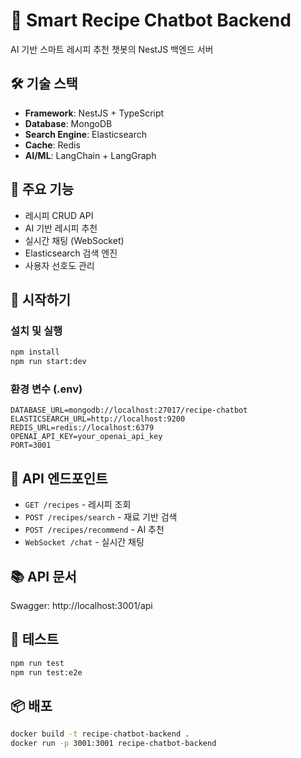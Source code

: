 # 🍳 Smart Recipe Chatbot Backend

AI 기반 스마트 레시피 추천 챗봇의 NestJS 백엔드 서버

## 🛠 기술 스택

- **Framework**: NestJS + TypeScript
- **Database**: MongoDB 
- **Search Engine**: Elasticsearch
- **Cache**: Redis
- **AI/ML**: LangChain + LangGraph

## 🎯 주요 기능

- 레시피 CRUD API
- AI 기반 레시피 추천
- 실시간 채팅 (WebSocket)
- Elasticsearch 검색 엔진
- 사용자 선호도 관리

## 🚀 시작하기

### 설치 및 실행
```bash
npm install
npm run start:dev
```

### 환경 변수 (.env)
```env
DATABASE_URL=mongodb://localhost:27017/recipe-chatbot
ELASTICSEARCH_URL=http://localhost:9200
REDIS_URL=redis://localhost:6379
OPENAI_API_KEY=your_openai_api_key
PORT=3001
```

## 📡 API 엔드포인트

- `GET /recipes` - 레시피 조회
- `POST /recipes/search` - 재료 기반 검색
- `POST /recipes/recommend` - AI 추천
- `WebSocket /chat` - 실시간 채팅

## 📚 API 문서

Swagger: http://localhost:3001/api

## 🧪 테스트

```bash
npm run test
npm run test:e2e
```

## 📦 배포

```bash
docker build -t recipe-chatbot-backend .
docker run -p 3001:3001 recipe-chatbot-backend
```
